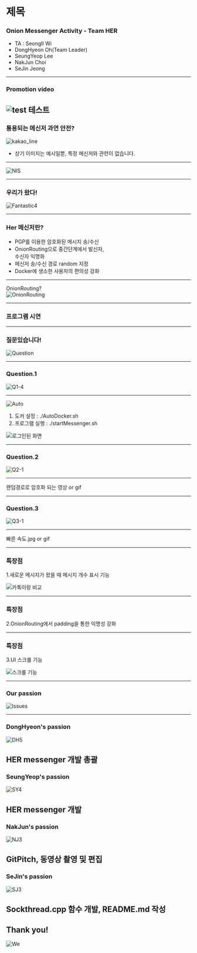 # 제목
### Onion Messenger Activity - Team HER

- TA : SeongIl Wi
- DongHyeon Oh(Team Leader)
- SeungYeop Lee
- NakJun Choi
- SeJin Jeong

---
### Promotion video

![test](https://www.youtube.com/watch?v=fhbUFvoDev4)
테스트
---

### 툥용되는 메신저 과연 안전?
![kakao_line](images/kakao_line.jpg)
* 상기 이미지는 예시일뿐, 특정 메신저와 관련이 없습니다.

---

![NIS](images/NIS.jpg)

---

### 우리가 왔다!
![Fantastic4](images/Fantastic4.gif)

---

### Her 메신저란?
- PGP를 이용한 암호화된 메시지 송/수신
- OnionRouting으로 중간단계에서 발신자,  
수신자 익명화
- 메신저 송/수신 경로 random 지정
- Docker에 생소한 사용자의 편의성 강화

---

OnionRouting?  
![OnionRouting](images/OnionRouting.png)

---

### 프로그램 시연

---

### 질문있습니다!
![Question]()

---

### Question.1
![Q1-4](images/Q1-4.jpg)

---

![Auto](images/Auto.png)
1. 도커 설정 : ./AutoDocker.sh
2. 프로그램 실행 : ./startMessenger.sh

![로그인된 화면]()

---

### Question.2
![Q2-1](images/Q2-1.jpg)

---

랜덤경로로 암호화 되는 영상 or gif

---

### Question.3
![Q3-1](images/Q3-1.jpg)

---

빠른 속도.jpg or gif

---

### 특장점
1.새로운 메시지가 왔을 때 메시지 개수 표시 기능

![카톡이랑 비교]()

---

### 특장점
2.OnionRouting에서 padding을 통한 익명성 강화

---

### 특장점
3.UI 스크롤 기능

![스크롤 기능]()

---

### Our passion
![Issues](images/Issues.png)

---
### DongHyeon's passion
![DH5](images/DH5.png)

HER messenger 개발 총괄
---

### SeungYeop's passion
![SY4](images/SY4.png)

HER messenger 개발
---

### NakJun's passion
![NJ3](images/NJ3.png)

GitPitch, 동영상 촬영 및 편집
---

### SeJin's passion
![SJ3](images/SJ3.png)

Sockthread.cpp 함수 개발, README.md 작성
---

## Thank you!
![We](images/We.jpg)
